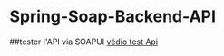 # Spring-Soap-Backend-API
##tester l'API  via SOAPUI
[védio test Api](https://github.com/user-attachments/assets/32413f8a-8c29-49c3-aef4-b31e3b8c7cbf)
